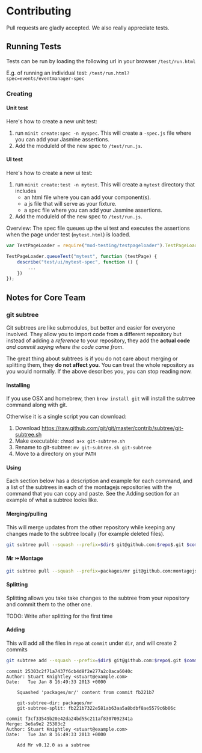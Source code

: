 Contributing
============

Pull requests are gladly accepted. We also really appreciate tests.


## Running Tests

Tests can be run by loading the following url in your browser `/test/run.html`

E.g. of running an individual test: `/test/run.html?spec=events/eventmanager-spec`


### Creating


#### Unit test

Here's how to create a new unit test:

 1. run `minit create:spec -n myspec`. This will create a `-spec.js` file where you can add your Jasmine assertions.
 2. Add the moduleId of the new spec to `/test/run.js`.


#### UI test

Here's how to create a new ui test:

 1. run `minit create:test -n mytest`. This will create a `mytest` directory that includes
     - an html file where you can add your component(s).
     - a js file that will serve as your fixture.
     - a spec file where you can add your Jasmine assertions.
 2. Add the moduleId of the new spec to `/test/run.js`.

 Overview:
The spec file queues up  the ui test and executes the assertions when the page under test (`mytest.html`) is loaded.

```javascript
var TestPageLoader = require("mod-testing/testpageloader").TestPageLoader;

TestPageLoader.queueTest("mytest", function (testPage) {
    describe("test/ui/mytest-spec", function () {
        ...
    })
});
```


## Notes for Core Team


### git subtree

Git subtrees are like submodules, but better and easier for everyone involved. They allow you to import code from a different repository but instead of adding a *reference* to your repository, they add the **actual code** *and commit saying where the code came from*.

The great thing about subtrees is if you do not care about merging or splitting them, they **do not affect you**. You can treat the whole repository as you would normally. If the above describes you, you can stop reading now.


#### Installing

If you use OSX and homebrew, then `brew install git` will install the subtree command along with git.

Otherwise it is a single script you can download:

1. Download https://raw.github.com/git/git/master/contrib/subtree/git-subtree.sh
2. Make executable: `chmod a+x git-subtree.sh`
3. Rename to git-subtree: `mv git-subtree.sh git-subtree`
4. Move to a directory on your `PATH`


#### Using

Each section below has a description and example for each command, and a list of the subtrees in each of the montagejs
repositories with the command that you can copy and paste. See the Adding section for an example of what a subtree looks
like.


#### Merging/pulling

This will merge updates from the other repository while keeping any changes made to the subtree locally (for example deleted files).

```bash
git subtree pull --squash --prefix=$dir$ git@github.com:$repo$.git $commitOrTag$ -m "Update $name$ to $version$"
```


#### Mr ↣ Montage

```bash
git subtree pull --squash --prefix=packages/mr git@github.com:montagejs/mr.git $version -m "Update Mr to $version$"
```


#### Splitting

Splitting allows you take take changes to the subtree from your repository and commit them to the other one.

TODO: Write after splitting for the first time


#### Adding

This will add all the files in `repo` at `commit` under `dir`, and will create 2 commits

```bash
git subtree add --squash --prefix=$dir$ git@github.com:$repo$.git $commitOrTag$ -m "Add $name$ $version$ as a subtree"
```

```
commit 25303c2f71a7437f6cb4d8f2e277a2c0aca6040c
Author: Stuart Knightley <stuart@example.com>
Date:   Tue Jan 8 16:49:33 2013 +0000

    Squashed 'packages/mr/' content from commit fb221b7

    git-subtree-dir: packages/mr
    git-subtree-split: fb221b7322e581ab63aa5a8bdbf8ae5579c6b06c

commit f3cf33549b20e42da24bd55c211af8307092341a
Merge: 3e6a9e2 25303c2
Author: Stuart Knightley <stuart@example.com>
Date:   Tue Jan 8 16:49:33 2013 +0000

    Add Mr v0.12.0 as a subtree
```

